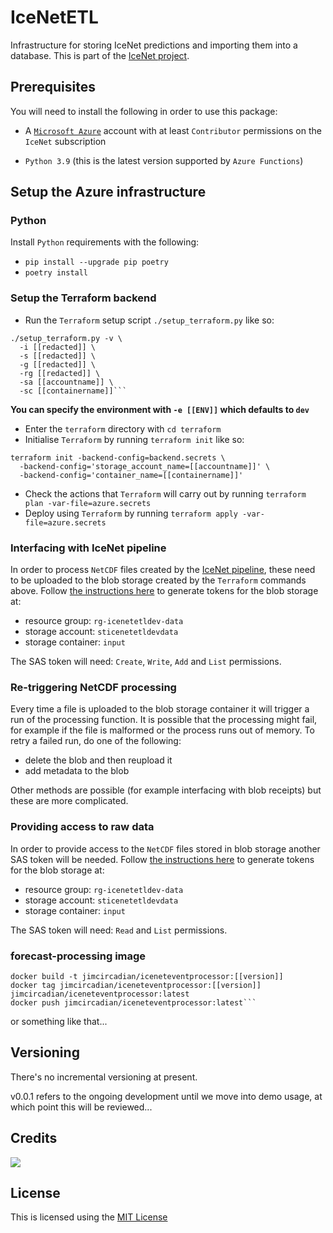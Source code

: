 # IceNetETL

Infrastructure for storing IceNet predictions and importing them into a database.
This is part of the [IceNet project](https://github.com/alan-turing-institute/IceNet-Project).

## Prerequisites

You will need to install the following in order to use this package:

- A [`Microsoft Azure`](https://portal.azure.com) account with at least `Contributor` permissions on the `IceNet` subscription

* `Python 3.9` (this is the latest version supported by `Azure Functions`)

## Setup the Azure infrastructure

### Python

Install `Python` requirements with the following:

* `pip install --upgrade pip poetry`
* `poetry install`

### Setup the Terraform backend

* Run the `Terraform` setup script `./setup_terraform.py` like so: 

```
./setup_terraform.py -v \
  -i [[redacted]] \
  -s [[redacted]] \
  -g [[redacted]] \
  -rg [[redacted]] \
  -sa [[accountname]] \
  -sc [[containername]]```
```

**You can specify the environment with `-e [[ENV]]` which defaults to `dev`**

* Enter the `terraform` directory with `cd terraform`
* Initialise `Terraform` by running `terraform init` like so:

```
terraform init -backend-config=backend.secrets \
  -backend-config='storage_account_name=[[accountname]]' \
  -backend-config='container_name=[[containername]]'
```

* Check the actions that `Terraform` will carry out by running `terraform plan -var-file=azure.secrets`
* Deploy using `Terraform` by running `terraform apply -var-file=azure.secrets`

### Interfacing with IceNet pipeline

In order to process `NetCDF` files created by the [IceNet pipeline](https://github.com/antarctica/IceNet-Pipeline), these need to be uploaded to the blob storage created by the `Terraform` commands above.
Follow [the instructions here](https://docs.microsoft.com/en-us/azure/cognitive-services/translator/document-translation/create-sas-tokens) to generate tokens for the blob storage at:

* resource group: `rg-icenetetldev-data`
* storage account: `sticenetetldevdata`
* storage container: `input`

The SAS token will need: `Create`, `Write`, `Add` and `List` permissions.

### Re-triggering NetCDF processing

Every time a file is uploaded to the blob storage container it will trigger a run of the processing function.
It is possible that the processing might fail, for example if the file is malformed or the process runs out of memory.
To retry a failed run, do one of the following:

* delete the blob and then reupload it
* add metadata to the blob

Other methods are possible (for example interfacing with blob receipts) but these are more complicated.

### Providing access to raw data

In order to provide access to the `NetCDF` files stored in blob storage another SAS token will be needed.
Follow [the instructions here](https://docs.microsoft.com/en-us/azure/cognitive-services/translator/document-translation/create-sas-tokens) to generate tokens for the blob storage at:

* resource group: `rg-icenetetldev-data`
* storage account: `sticenetetldevdata`
* storage container: `input`

The SAS token will need: `Read` and `List` permissions.

### forecast-processing image

```
docker build -t jimcircadian/iceneteventprocessor:[[version]]
docker tag jimcircadian/iceneteventprocessor:[[version]] jimcircadian/iceneteventprocessor:latest
docker push jimcircadian/iceneteventprocessor:latest```
```

or something like that...

## Versioning

There's no incremental versioning at present. 

v0.0.1 refers to the ongoing development until we move into demo usage, at which point this will
be reviewed...

## Credits

<a href="https://github.com/icenet-ai/icenet-etl/graphs/contributors">
  <img src="https://contrib.rocks/image?repo=icenet-ai/icenet-etl" />
</a>

## License

This is licensed using the [MIT License](LICENSE)

